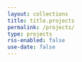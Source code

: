 ```yaml
---
layout: collections
title: title.projects
permalink: /projects/
type: projects
rss-enabled: false
use-date: false
---
```


